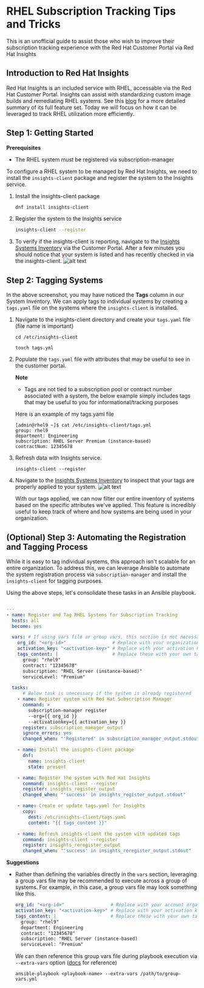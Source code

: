 # RHEL Subscription Tracking Tips and Tricks
This is an unofficial guide to assist those who wish to improve their subscription tracking experience with the Red Hat Customer Portal via Red Hat Insights

## Introduction to Red Hat Insights
 Red Hat Insights is an included service with RHEL, accessable via the Red Hat Customer Portal. Insights can assist with standardizing custom image builds and remediating RHEL systems. See this [blog](https://www.redhat.com/en/blog/modernizing-rhel-management) for a more detailed summary of its full feature set. Today we will focus on how it can be leveraged to track RHEL utilization more efficiently.

## Step 1: Getting Started
**Prerequisites**

- The RHEL system must be registered via subscription-manager

To configure a RHEL system to be managed by Red Hat Insights, we need to install the ```insights-client``` package and register the system to the Insights service. 

1. Install the insights-client package
   
   ```bash
   dnf install insights-client
   ```
2. Register the system to the Insights service

    ```bash
    insights-client --register
    ```
3. To verify if the insights-client is reporting, navigate to the [Insights Systems Inventory](console.redhat.com/insights/inventory) via the Customer Portal. After a few minutes you should notice that your system is listed and has recently checked in via the insights-client.
![alt text](images/image.png)

## Step 2: Tagging Systems

In the above screenshot, you may have noticed the **Tags** column in our System Inventory. We can apply tags to individual systems by creating a ```tags.yaml``` file on the systems where the ```insights-client``` is installed.

1. Navigate to the insights-client directory and create your ```tags.yaml``` file (file name is important)

    ```
    cd /etc/insights-client

    touch tags.yml
    ```
2. Populate the ```tags.yaml``` file with attributes that may be useful to see in the customer portal.

   **Note**
   - Tags are not tied to a subscription pool or contract number associated with a system, the below example simply includes tags that may be useful to you for informational/tracking purposes

    Here is an example of my tags.yaml file

    ```shell
    [admin@rhel9 ~]$ cat /etc/insights-client/tags.yml
    group: rhel9
    department: Engineering
    subscription: RHEL Server Premium (instance-based)
    contractNum: 12345678

    ```

5. Refresh data with Insights service.

    ```
    insights-client --register
    ```

6. Navigate to the [Insights Systems Inventory](console.redhat.com/insights/inventory) to inspect that your tags are properly applied to your system.
    ![alt text](images/image-1.png)

    With our tags applied, we can now filter our entire inventory of systems based on the specific attributes we've applied. This feature is incredibly useful to keep track of where and how systems are being used in your organization.

## (Optional) Step 3: Automating the Registration and Tagging Process

While it is easy to tag individual systems, this approach isn't scalable for an entire organization. To address this, we can leverage Ansible to automate the system registration process via ```subscription-manager``` and install the ```insights-client``` for tagging purposes.

Using the above steps, let's consolidate these tasks in an Ansible playbook.

```yaml

---
- name: Register and Tag RHEL Systems for Subscription Tracking
  hosts: all
  become: yes

  vars: # If using vars file or group vars, this section is not necessary
    org_id: "<org-id>"                 # Replace with your organization ID
    activation_key: "<activation-key>" # Replace with your activation key
    tags_content: |                    # Replace these with your own tags                 
      group: "rhel9"   
      contract: "12345678"
      subscription: "RHEL Server (instance-based)" 
      serviceLevel: "Premium"

  tasks:
      # Below task is unecessary if the system is already registered
    - name: Register system with Red Hat Subscription Manager 
      command: >
        subscription-manager register
        --org={{ org_id }}
        --activationkey={{ activation_key }}
      register: subscription_manager_output
      ignore_errors: yes
      changed_when: "'Registered' in subscription_manager_output.stdout"

    - name: Install the insights-client package
      dnf:
        name: insights-client
        state: present

    - name: Register the system with Red Hat Insights
      command: insights-client --register
      register: insights_register_output
      changed_when: "'success' in insights_register_output.stdout"

    - name: Create or update tags.yaml for Insights
      copy:
        dest: /etc/insights-client/tags.yaml
        content: "{{ tags_content }}"

    - name: Refresh insights-client the system with updated tags
      command: insights-client --register
      register: insights_reregister_output
      changed_when: "'success' in insights_reregister_output.stdout"

```

**Suggestions**
- Rather than defining the variables directly in the ```vars``` section, leveraging a group vars file may be recommended to execute across a group of systems. For example, in this case, a group vars file may look something like this.

  ```yaml
  org_id: "<org-id>"                 # Replace with your account organization ID
  activation_key: "<activation-key>" # Replace with your activation key (if created)
  tags_content: |                    # Replace these with your own tags                 
    group: "rhel9"
    department: Engineering
    contract: "12345678"
    subscription: "RHEL Server (instance-based) 
    serviceLevel: "Premium"

  ```
  We can then reference this group vars file during playbook execution via ```--extra-vars``` option ([docs](https://docs.ansible.com/ansible/latest/playbook_guide/playbooks_variables.html) for reference)

  ```shell 
  ansible-playbook <playbook-name> --extra-vars /path/to/group-vars.yml 
  ```
